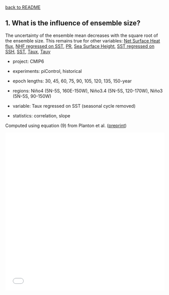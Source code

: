 [back to README](../README.md)

## 1. What is the influence of ensemble size?
The uncertainty of the ensemble mean decreases with the square root of the ensemble size.
This remains true for other variables: [Net Surface Heat flux](f3_hf.md), [NHF regressed on SST](f3_hf_fbk.md), [PR](f3_pr.md), [Sea Surface Height](f3_sl.md), [SST regressed on SSH](f3_sl_fbk.md), [SST](f3_ts.md), [Taux](f3_tx.md), [Tauy](f3_ty.md)  


- project: CMIP6

- experiments: piControl, historical

- epoch lengths: 30, 45, 60, 75, 90, 105, 120, 135, 150-year

- regions: Niño4 (5N-5S, 160E-150W), Niño3.4 (5N-5S, 120-170W), Niño3 (5N-5S, 90-150W)

- variable: Taux regressed on SST (seasonal cycle removed)

- statistics: correlation, slope

Computed using equation (9) from Planton et al. ([preprint](https://doi.org/10.22541/essoar.170196744.48068128/v1))


<iframe src="f03_uncertainty_vs_ensemble_size_tx_fbk.pdf" width="100%" height="500" frameborder="0" />

